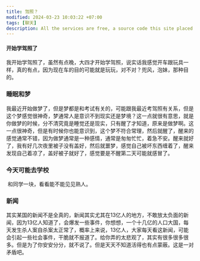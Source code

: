 ```yaml
---
title: 驾照？
modified: 2024-03-23 10:03:22 +07:00
tags: [聊天]
description: All the services are free, a source code this site placed on github repository and intergration with netlify service, another service that you can use is github page for hosting your own static site.
---
```


####  开始学驾照了

我开始学驾照了，虽然有点晚，大四才开始学驾照，说实话我感觉开车跟玩具一样，真的有点，因为现在车的目的可能就是玩玩，对不对？兜风，泡妹，那种目的。

### 睡眠和梦

 我最近开始做梦了，但是梦都是和考试有关的，可能跟我最近考驾照有关系，但是这个梦感觉很神奇，梦通常人是意识不到现实还是梦境？这一点就很有意思，就是你做梦的时候，分不清究竟是睡觉还是现实，只有醒了才知道，原来是做梦啊。这一点很神奇，但是有时候你也能意识到，这个梦不符合常理，然后就醒了，醒来的感觉通常不错，因为做梦通常是一种感情，通常是匆匆忙忙，着急不安。醒来就好了，我有好几次夜里被子没有盖好，然后就噩梦，感觉自己被坏东西缠着了，醒来发现自己着凉了，盖好被子就好了，感觉要是不醒第二天可能就感冒了。

### 今天可能去学校

​	和同学一块，看看能不能见见熟人。

### 新闻

​	其实某国的新闻不是全真的，新闻其实尤其在13亿人的地方，不敢放太负面的新闻，因为13亿人知道了，会爆发一些事件，你想想，一个十几亿的人口大国，每天发生杀人案自杀案太正常了，概率上来说，13亿人，大家每天看这新闻，可能会引起一些社会事件，干脆就不报道了。给你弄的太悲观了，其实有很多很多很多。但是为了你安安分分，就不说了。但是天天不知道活得也有点蒙蔽。这是一对矛盾吧。





